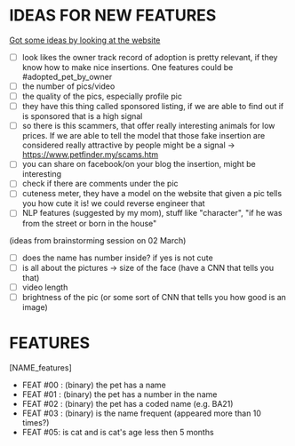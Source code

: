 IDEAS FOR NEW FEATURES
======================

[Got some ideas by looking at the website](https://www.petfinder.my/listings.php?sorttype=1&sortadopt=0)

- [ ] look likes the owner track record of adoption is pretty relevant, if they know how to make nice insertions. One features could be #adopted_pet_by_owner
- [ ] the number of pics/video
- [ ] the quality of the pics, especially profile pic
- [ ] they have this thing called sponsored listing, if we are able to find out if is sponsored that is a high signal
- [ ] so there is this scammers, that offer really interesting animals for low prices. If we are able to tell the model that those fake insertion are considered really attractive by people might be a signal -> https://www.petfinder.my/scams.htm
- [ ] you can share on facebook/on your blog the insertion, might be interesting
- [ ] check if there are comments under the pic
- [ ] cuteness meter, they have a model on the website that given a pic tells you how cute it is! we could reverse engineer that
- [ ] NLP features (suggested by my mom), stuff like "character", "if he was from the street or born in the house"

(ideas from brainstorming session on 02 March)
- [ ] does the name has number inside? if yes is not cute
- [ ] is all about the pictures -> size of the face (have a CNN that tells you that)
- [ ] video length
- [ ] brightness of the pic (or some sort of CNN that tells you how good is an image)

FEATURES
========

[NAME_features]
- FEAT #00 : (binary) the pet has a name
- FEAT #01 : (binary) the pet has a number in the name
- FEAT #02 : (binary) the pet has a coded name (e.g. BA21)
- FEAT #03 : (binary) is the name frequent (appeared more than 10 times?)
- FEAT #05: is cat and is cat's age less then 5 months
